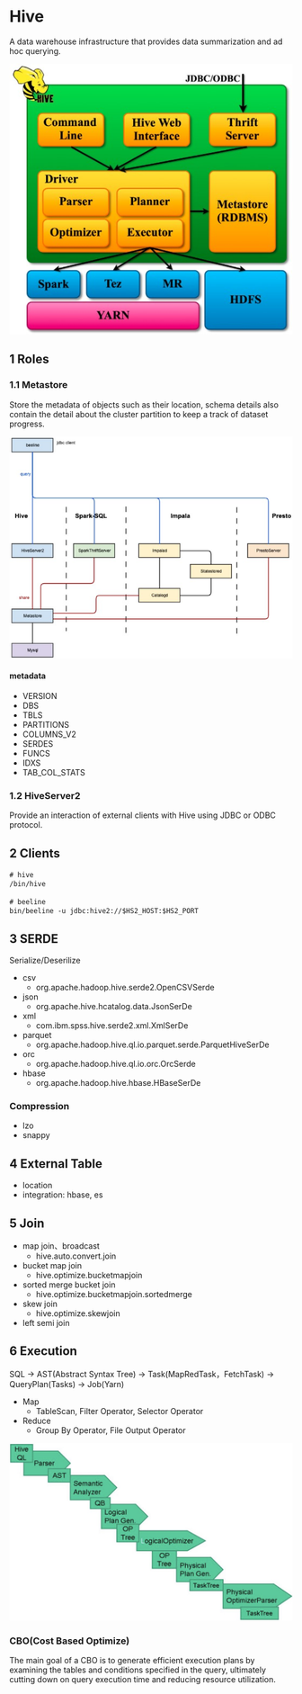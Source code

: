 # Hive
A data warehouse infrastructure that provides data summarization and ad hoc querying.

![Hive Architecture](https://github.com/barneywill/hadoop_suite/blob/main/imgs/hive_architect.jpg)

## 1 Roles

### 1.1 Metastore
Store the metadata of objects such as their location, schema details also contain the detail about the cluster partition to keep a track of dataset progress.

![Hive Matastore](https://github.com/barneywill/hadoop_suite/blob/main/imgs/hive_metastore.jpg)

#### metadata
- VERSION
- DBS
- TBLS
- PARTITIONS
- COLUMNS_V2
- SERDES
- FUNCS
- IDXS
- TAB_COL_STATS

### 1.2 HiveServer2
Provide an interaction of external clients with Hive using JDBC or ODBC protocol.

## 2 Clients

```
# hive
/bin/hive

# beeline
bin/beeline -u jdbc:hive2://$HS2_HOST:$HS2_PORT
```

## 3 SERDE
Serialize/Deserilize
- csv
  - org.apache.hadoop.hive.serde2.OpenCSVSerde
- json
  - org.apache.hive.hcatalog.data.JsonSerDe
- xml
  - com.ibm.spss.hive.serde2.xml.XmlSerDe
- parquet
  - org.apache.hadoop.hive.ql.io.parquet.serde.ParquetHiveSerDe
- orc
  - org.apache.hadoop.hive.ql.io.orc.OrcSerde
- hbase
  - org.apache.hadoop.hive.hbase.HBaseSerDe

### Compression
- lzo
- snappy

## 4 External Table
- location
- integration: hbase, es

## 5 Join
- map join、broadcast
  - hive.auto.convert.join
- bucket map join
  - hive.optimize.bucketmapjoin
- sorted merge bucket join
  - hive.optimize.bucketmapjoin.sortedmerge
- skew join
  - hive.optimize.skewjoin
- left semi join

## 6 Execution
SQL -> AST(Abstract Syntax Tree) -> Task(MapRedTask，FetchTask) -> QueryPlan(Tasks) -> Job(Yarn)

- Map
  - TableScan, Filter Operator, Selector Operator
- Reduce
  - Group By Operator, File Output Operator

![Hive Execution](https://github.com/barneywill/hadoop_suite/blob/main/imgs/hive_execution.jpg)

### CBO(Cost Based Optimize)
The main goal of a CBO is to generate efficient execution plans by examining the tables and conditions specified in the query, ultimately cutting down on query execution time and reducing resource utilization.

